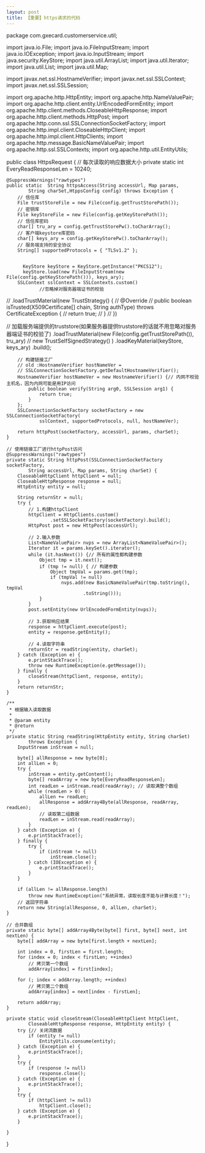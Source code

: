 ```yaml
---
layout: post
title: 【重要】https请求的代码
---
```


package com.gxecard.customerservice.util;

import java.io.File;
import java.io.FileInputStream;
import java.io.IOException;
import java.io.InputStream;
import java.security.KeyStore;
import java.util.ArrayList;
import java.util.Iterator;
import java.util.List;
import java.util.Map;

import javax.net.ssl.HostnameVerifier;
import javax.net.ssl.SSLContext;
import javax.net.ssl.SSLSession;

import org.apache.http.HttpEntity;
import org.apache.http.NameValuePair;
import org.apache.http.client.entity.UrlEncodedFormEntity;
import org.apache.http.client.methods.CloseableHttpResponse;
import org.apache.http.client.methods.HttpPost;
import org.apache.http.conn.ssl.SSLConnectionSocketFactory;
import org.apache.http.impl.client.CloseableHttpClient;
import org.apache.http.impl.client.HttpClients;
import org.apache.http.message.BasicNameValuePair;
import org.apache.http.ssl.SSLContexts;
import org.apache.http.util.EntityUtils;


public class HttpsRequest {
	// 每次读取的响应数据大小
	private static  int EveryReadResponseLen = 10240;
	
	
	@SuppressWarnings("rawtypes")
	public static  String httpsAccess(String accessUrl, Map params,
			String charSet,HtppsConfig config) throws Exception {
		// 信任库
		File trustStoreFile = new File(config.getTrustStorePath());
		// 密钥库
		File keyStoreFile = new File(config.getKeyStorePath());
		// 信任库密码
		char[] tru_ary = config.getTrustStorePw().toCharArray();
		// 客户端keystore库密码
		char[] keys_ary = config.getKeyStorePw().toCharArray();
		// 服务端支持的安全协议
		String[] supportedProtocols = { "TLSv1.2" };

		
		  KeyStore keyStore = KeyStore.getInstance("PKCS12");
		  keyStore.load(new FileInputStream(new File(config.getKeyStorePath())), keys_ary);
		SSLContext sslContext = SSLContexts.custom()
                //忽略掉对服务器端证书的校验
//                .loadTrustMaterial(new TrustStrategy() {
//                    @Override
//                    public boolean isTrusted(X509Certificate[] chain, String authType) throws CertificateException {
//                        return true;
//                    }
//                })
                
//                加载服务端提供的truststore(如果服务器提供truststore的话就不用忽略对服务器端证书的校验了)
                .loadTrustMaterial(new File(config.getTrustStorePath()), tru_ary)
//                		new TrustSelfSignedStrategy()  )
                .loadKeyMaterial(keyStore, keys_ary)
                .build();
		
		
		// 构建链接工厂
		// old :HostnameVerifier hostNameVer =
		// SSLConnectionSocketFactory.getDefaultHostnameVerifier();
		HostnameVerifier hostNameVer = new HostnameVerifier() {// 内网不校验主机名，因为内网可能是用IP访问
			public boolean verify(String arg0, SSLSession arg1) {
				return true;
			}
		};
		SSLConnectionSocketFactory socketFactory = new SSLConnectionSocketFactory(
				sslContext, supportedProtocols, null, hostNameVer);

		return httpPost(socketFactory, accessUrl, params, charSet);
	}

	// 使用链接工厂进行httpPost访问
	@SuppressWarnings("rawtypes")
	private static String httpPost(SSLConnectionSocketFactory socketFactory,
			String accessUrl, Map params, String charSet) {
		CloseableHttpClient httpClient = null;
		CloseableHttpResponse response = null;
		HttpEntity entity = null;

		String returnStr = null;
		try {
			// 1.构建httpClient
			httpClient = HttpClients.custom()
					.setSSLSocketFactory(socketFactory).build();
			HttpPost post = new HttpPost(accessUrl);

			// 2.输入参数
			List<NameValuePair> nvps = new ArrayList<NameValuePair>();
			Iterator it = params.keySet().iterator();
			while (it.hasNext()) {// 所有的属性都构建参数
				Object tmp = it.next();
				if (tmp != null) { // 构建参数
					Object tmpVal = params.get(tmp);
					if (tmpVal != null)
						nvps.add(new BasicNameValuePair(tmp.toString(), tmpVal
								.toString()));
				}
			}
			post.setEntity(new UrlEncodedFormEntity(nvps));

			// 3.获取响应结果
			response = httpClient.execute(post);
			entity = response.getEntity();

			// 4.读取字符串
			returnStr = readString(entity, charSet);
		} catch (Exception e) {
			e.printStackTrace();
			throw new RuntimeException(e.getMessage());
		} finally {
			closeStream(httpClient, response, entity);
		}
		return returnStr;
	}

	/**
	 * 根据输入读取数据
	 * 
	 * @param entity
	 * @return
	 */
	private static String readString(HttpEntity entity, String charSet)
			throws Exception {
		InputStream inStream = null;

		byte[] allResponse = new byte[0];
		int allLen = 0;
		try {
			inStream = entity.getContent();
			byte[] readArray = new byte[EveryReadResponseLen];
			int readLen = inStream.read(readArray); // 读取满整个数组
			while (readLen > 0) {
				allLen += readLen;
				allResponse = addArray4Byte(allResponse, readArray, readLen);
				// 读取第二组数据
				readLen = inStream.read(readArray);
			}
		} catch (Exception e) {
			e.printStackTrace();
		} finally {
			try {
				if (inStream != null)
					inStream.close();
			} catch (IOException e) {
				e.printStackTrace();
			}
		}

		if (allLen != allResponse.length)
			throw new RuntimeException("系统异常，读取长度不能与计算长度！");
		// 返回字符串
		return new String(allResponse, 0, allLen, charSet);
	}

	// 合并数组
	private static byte[] addArray4Byte(byte[] first, byte[] next, int nextLen) {
		byte[] addArray = new byte[first.length + nextLen];

		int index = 0, firstLen = first.length;
		for (index = 0; index < firstLen; ++index)
			// 拷贝第一个数组
			addArray[index] = first[index];

		for (; index < addArray.length; ++index)
			// 拷贝第二个数组
			addArray[index] = next[index - firstLen];

		return addArray;
	}

	private static void closeStream(CloseableHttpClient httpClient,
			CloseableHttpResponse response, HttpEntity entity) {
		try {// 关闭流数据
			if (entity != null)
				EntityUtils.consume(entity);
		} catch (Exception e) {
			e.printStackTrace();
		}
		try {
			if (response != null)
				response.close();
		} catch (Exception e) {
			e.printStackTrace();
		}
		try {
			if (httpClient != null)
				httpClient.close();
		} catch (Exception e) {
			e.printStackTrace();
		}

	}

	
}
